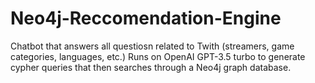 # Neo4j-Reccomendation-Engine
Chatbot that answers all questiosn related to Twith (streamers, game categories, languages, etc.) Runs on OpenAI GPT-3.5 turbo to generate cypher queries that then searches through a Neo4j graph database.
